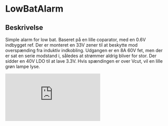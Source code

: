 # LowBatAlarm

## Beskrivelse
Simple alarm for low bat. Baseret på en lille coparator, med en 0.6V indbygget ref. Der er monteret en 33V zener til at beskytte 
mod overspænding fra induktiv indkobling. Udgangen er en 8A 60V fet, men der er sat en serie modstand i, således at strømmer aldrig bliver for stor.
Der sidder en 40V LDO til at lave 3.3V. Hvis spændingen er over Vcut, vil en lille grøn lampe lyse.

![Schmatic](https://github.com/gert-lauritsen/LowBatAlarm/edit/master/Schematic.pdf)
